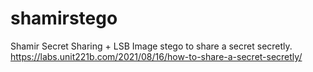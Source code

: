 # shamirstego
Shamir Secret Sharing + LSB Image stego to share a secret secretly. 
https://labs.unit221b.com/2021/08/16/how-to-share-a-secret-secretly/

